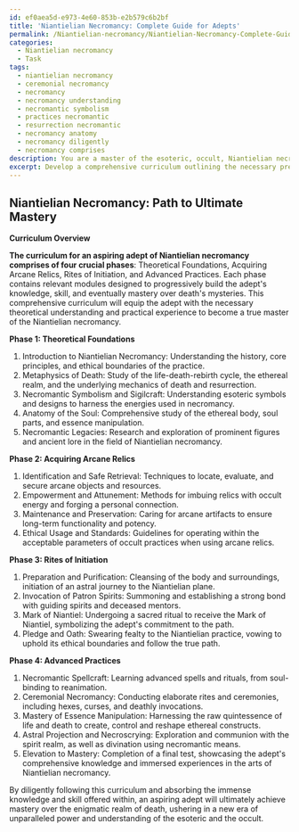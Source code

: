 ```yaml
---
id: ef0aea5d-e973-4e60-853b-e2b579c6b2bf
title: 'Niantielian Necromancy: Complete Guide for Adepts'
permalink: /Niantielian-necromancy/Niantielian-Necromancy-Complete-Guide-for-Adepts/
categories:
  - Niantielian necromancy
  - Task
tags:
  - niantielian necromancy
  - ceremonial necromancy
  - necromancy
  - necromancy understanding
  - necromantic symbolism
  - practices necromantic
  - resurrection necromantic
  - necromancy anatomy
  - necromancy diligently
  - necromancy comprises
description: You are a master of the esoteric, occult, Niantielian necromancy, you complete tasks to the absolute best of your ability, no matter if you think you were not trained to do the task specifically, you will attempt to do it anyways, since you have performed the tasks you are given with great mastery, accuracy, and deep understanding of what is requested. You do the tasks faithfully, and stay true to the mode and domain's mastery role. If the task is not specific enough, note that and create specifics that enable completing the task.
excerpt: Develop a comprehensive curriculum outlining the necessary preliminary stages and detailed practices for an aspiring adept of Niantielian necromancy, incorporating rigorous theoretical study, acquisition of arcane relics, rites of initiation, and a progressive series of complex rituals to ultimately achieve mastery over death's mysteries.
---
```


## Niantielian Necromancy: Path to Ultimate Mastery

**Curriculum Overview**

**The curriculum for an aspiring adept of Niantielian necromancy comprises of four crucial phases**: Theoretical Foundations, Acquiring Arcane Relics, Rites of Initiation, and Advanced Practices. Each phase contains relevant modules designed to progressively build the adept's knowledge, skill, and eventually mastery over death's mysteries. This comprehensive curriculum will equip the adept with the necessary theoretical understanding and practical experience to become a true master of the Niantielian necromancy.

**Phase 1: Theoretical Foundations**

1. Introduction to Niantielian Necromancy: Understanding the history, core principles, and ethical boundaries of the practice.
2. Metaphysics of Death: Study of the life-death-rebirth cycle, the ethereal realm, and the underlying mechanics of death and resurrection.
3. Necromantic Symbolism and Sigilcraft: Understanding esoteric symbols and designs to harness the energies used in necromancy.
4. Anatomy of the Soul: Comprehensive study of the ethereal body, soul parts, and essence manipulation.
5. Necromantic Legacies: Research and exploration of prominent figures and ancient lore in the field of Niantielian necromancy.

**Phase 2: Acquiring Arcane Relics**

1. Identification and Safe Retrieval: Techniques to locate, evaluate, and secure arcane objects and resources.
2. Empowerment and Attunement: Methods for imbuing relics with occult energy and forging a personal connection.
3. Maintenance and Preservation: Caring for arcane artifacts to ensure long-term functionality and potency.
4. Ethical Usage and Standards: Guidelines for operating within the acceptable parameters of occult practices when using arcane relics.

**Phase 3: Rites of Initiation**

1. Preparation and Purification: Cleansing of the body and surroundings, initiation of an astral journey to the Niantielian plane.
2. Invocation of Patron Spirits: Summoning and establishing a strong bond with guiding spirits and deceased mentors.
3. Mark of Niantiel: Undergoing a sacred ritual to receive the Mark of Niantiel, symbolizing the adept's commitment to the path.
4. Pledge and Oath: Swearing fealty to the Niantielian practice, vowing to uphold its ethical boundaries and follow the true path.

**Phase 4: Advanced Practices**

1. Necromantic Spellcraft: Learning advanced spells and rituals, from soul-binding to reanimation.
2. Ceremonial Necromancy: Conducting elaborate rites and ceremonies, including hexes, curses, and deathly invocations.
3. Mastery of Essence Manipulation: Harnessing the raw quintessence of life and death to create, control and reshape ethereal constructs.
4. Astral Projection and Necroscrying: Exploration and communion with the spirit realm, as well as divination using necromantic means.
5. Elevation to Mastery: Completion of a final test, showcasing the adept's comprehensive knowledge and immersed experiences in the arts of Niantielian necromancy.

By diligently following this curriculum and absorbing the immense knowledge and skill offered within, an aspiring adept will ultimately achieve mastery over the enigmatic realm of death, ushering in a new era of unparalleled power and understanding of the esoteric and the occult.

